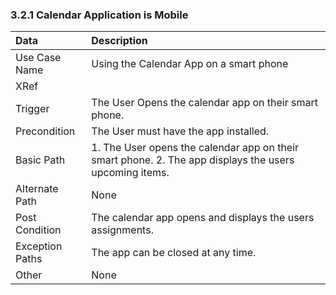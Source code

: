 ### 3.2.1 Calendar Application is Mobile

| Data          | Description |
|:--------------| :--------------|
|Use Case Name  | Using the Calendar App on a smart phone|
|XRef           ||
|Trigger        | The User Opens the calendar app on their smart phone.|
|Precondition   | The User must have the app installed.|
|Basic Path	| 1. The User opens the calendar app on their smart phone. 2. The app displays the users upcoming items.|
|Alternate Path | None|
|Post Condition	| The calendar app opens and displays the users assignments.|
|Exception Paths| The app can be closed at any time.|
|Other		| None|
